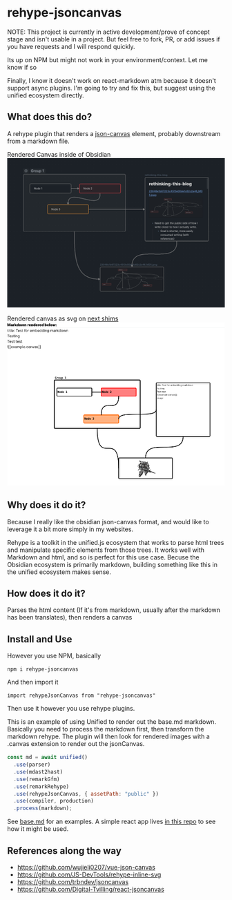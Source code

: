 # rehype-jsoncanvas

NOTE: This project is currently in active development/prove of concept stage and isn't usable in a project. But feel free to fork, PR, or add issues if you have requests and I will respond quickly.

Its up on NPM but might not work in your environment/context. Let me know if so

Finally, I know it doesn't work on react-markdown atm because it doesn't support async plugins. I'm going to try and fix this, but suggest using the unified ecosystem directly.

## What does this do?

A rehype plugin that renders a [json-canvas](https://jsoncanvas.org/) element, probably downstream from a markdown file.

Rendered Canvas inside of Obsidian
![](./example/test-for-plugin.png)

Rendered canvas as svg on [next shims](https://github.com/lovettbarron/shims)
![](./example/currentrender.png)

## Why does it do it?

Because I really like the obsidian json-canvas format, and would like to leverage it a bit more simply in my websites.

Rehype is a toolkit in the unified.js ecosystem that works to parse html trees and manipulate specific elements from those trees. It works well with Markdown and html, and so is perfect for this use case. Becuse the Obsidian ecosystem is primarily markdown, building something like this in the unified ecosystem makes sense.

## How does it do it?

Parses the html content (If it's from markdown, usually after the markdown has been translates), then renders a canvas

## Install and Use

However you use NPM, basically

```
npm i rehype-jsoncanvas
```

And then import it

```
import rehypeJsonCanvas from "rehype-jsoncanvas"
```

Then use it however you use rehype plugins.

This is an example of using Unified to render out the base.md markdown. Basically you need to process the markdown first, then transform the markdown rehype. The plugin will then look for rendered images with a .canvas extension to render out the jsonCanvas.

```js
const md = await unified()
  .use(parser)
  .use(mdast2hast)
  .use(remarkGfm)
  .use(remarkRehype)
  .use(rehypeJsonCanvas, { assetPath: "public" })
  .use(compiler, production)
  .process(markdown);
```

See [base.md](example/base.md) for an examples. A simple react app lives [in this repo](hhttps://github.com/lovettbarron/shims/tree/main/rehype-jsoncanvas) to see how it might be used.

## References along the way

- https://github.com/wujieli0207/vue-json-canvas
- https://github.com/JS-DevTools/rehype-inline-svg
- https://github.com/trbndev/jsoncanvas
- https://github.com/Digital-Tvilling/react-jsoncanvas
